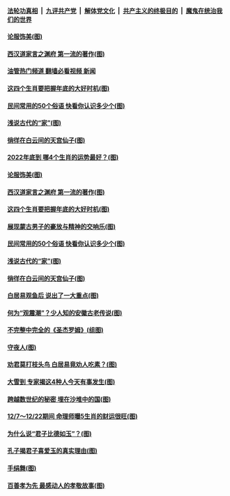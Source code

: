 ####  [法轮功真相](../../../../basic/blob/master/README.md?t=12110232) &nbsp;|&nbsp; [九评共产党](../../../../9ping.md/blob/master/README.md?t=12110232) &nbsp;|&nbsp; [解体党文化](../../../../jtdwh.md/blob/master/README.md?t=12110232)  &nbsp;|&nbsp; [共产主义的终极目的](../../../../gczydzjmd.md/blob/master/README.md?t=12110232) &nbsp;|&nbsp; [魔鬼在统治我们的世界](../../../../mgztzwmdsj.md/blob/master/README.md?t=12110232) 

#### [论服饰美(图)](../pages/p7/1023499.md?t=12110232) 

#### [西汉道家言之渊府 第一流的著作(图)](../pages/p7/1023698.md?t=12110232) 

#### [油管热门频道 翻墙必看视频 新闻](http://129.146.143.75:81/youtube.html?12110232)

#### [这四个生肖要把握年底的大好时机(图)](../pages/p7/1023677.md?t=12110232) 

#### [民间常用的50个俗语 快看你认识多少个(图)](../pages/p7/1021797.md?t=12110232) 

#### [浅说古代的“家”(图)](../pages/p7/1023104.md?t=12110232) 

#### [徜徉在白云间的天宫仙子(图)](../pages/p7/1019897.md?t=12110232) 

#### [2022年底到 哪4个生肖的运势最好？(图)](../pages/p7/1023679.md?t=12110232) 

#### [论服饰美(图)](../pages/p7/1023499.md?t=12110232) 

#### [西汉道家言之渊府 第一流的著作(图)](../pages/p7/1023698.md?t=12110232) 

#### [这四个生肖要把握年底的大好时机(图)](../pages/p7/1023677.md?t=12110232) 

#### [展现蒙古男子的豪放与精神的交响乐(图)](../pages/p7/1022896.md?t=12110232) 

#### [民间常用的50个俗语 快看你认识多少个(图)](../pages/p7/1021797.md?t=12110232) 

#### [浅说古代的“家”(图)](../pages/p7/1023104.md?t=12110232) 

#### [徜徉在白云间的天宫仙子(图)](../pages/p7/1019897.md?t=12110232) 

#### [白居易观鱼后 说出了一大重点(图)](../pages/p7/1022566.md?t=12110232) 

#### [何为“观震潮”？少人知的安徽古老传说(图)](../pages/p7/1023144.md?t=12110232) 

#### [不完整中完全的《圣杰罗姆》(组图)](../pages/p7/1023350.md?t=12110232) 

#### [守夜人(图)](../pages/p7/1023573.md?t=12110232) 

#### [劝君莫打枝头鸟 白居易竟劝人吃素？(图)](../pages/p7/1022564.md?t=12110232) 

#### [大雪到 专家揭这4种人今天有事发生(图)](../pages/p7/1023316.md?t=12110232) 

#### [跨越数世纪的秘密 埋在沙堆中的国(图)](../pages/p7/1023304.md?t=12110232) 

#### [12/7～12/22期间 命理师曝5生肖的财运很旺(图)](../pages/p7/1023213.md?t=12110232) 

#### [为什么说“君子比德如玉”？(图)](../pages/p7/1023096.md?t=12110232) 

#### [孔子揭君子喜爱玉的真实理由(图)](../pages/p7/1022337.md?t=12110232) 

#### [手绢舞(图)](../pages/p7/1022892.md?t=12110232) 

#### [百善孝为先 最感动人的孝敬故事(图)](../pages/p7/1023010.md?t=12110232) 

<img src='http://gfw-breaker.win/goodnews/indexes/p7.md' width='0px' height='0px'/>
